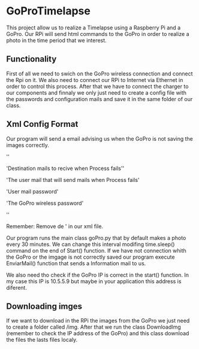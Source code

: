 # GoProTimelapse

This project allow us to realize a Timelapse using a Raspberry Pi and a GoPro. Our RPi will send html commands to the GoPro in order to realize a photo in the time period that we interest.

## Functionality

First of all we need to swich on the GoPro wireless connection and connect the Rpi on it. We also need to connect our RPi to Internet via Ethernet in order to control this process.
After that we have to connect the charger to our components and finnaly we only just need to create a <xml> config file with the passwords and configuration mails and save it in the same folder of our class. 

## Xml Config Format

Our program will send a email advising us when the GoPro is not saving the images correctly.

'<goPro>'

'<destmail>Destination mails to recive when Process fails</destmail>''

'<frommail>The user mail that will send mails when Process fails</frommail>'

'<mailpwd>User mail password</mailpwd>'

'<wifipwd>The GoPro wireless password</wifipwd>'

'</goPro>'

Remember: Remove de ' in our xml file.

Our program runs the main class goPro.py that by default makes a photo every 30 minutes. We can change this interval modifing time.sleep() command on the end of Start() function.
If we have not connection whith the GoPro or the imgage is not correctly saved our program execute EnviarMail() function that sends a Information mail to us.

We also need tho check if the GoPro IP is correct in the start() function. In my case this IP is 10.5.5.9 but maybe in your application this address is diferent.

## Downloading imges

If we want to download in the RPi the images from the GoPro we just need to create a folder called /img. After that we run the class DownloadImg (remember to check the IP address of the GoPro) and this class download the files the lasts files localy.
